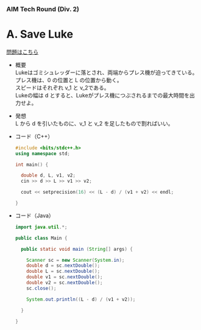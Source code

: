 ### AIM Tech Round (Div. 2)

# A. Save Luke
  
  [問題はこちら](https://codeforces.com/problemset/problem/624/A)
  
- 概要<br>
  Lukeはゴミシュレッダーに落とされ、両端からプレス機が迫ってきている。<br>
  プレス機は、0 の位置と L の位置から動く。<br>
  スピードはそれぞれ v_1 と v_2である。<br>
  Lukeの幅は d とすると、Lukeがプレス機につぶされるまでの最大時間を出力せよ。
  
- 発想<br>
  L から d を引いたものに、v_1 と v_2 を足したもので割ればいい。
  
  
- コード（C++）

  ```cpp
  #include <bits/stdc++.h>
  using namespace std;

  int main() {

    double d, L, v1, v2;
    cin >> d >> L >> v1 >> v2;

    cout << setprecision(16) << (L - d) / (v1 + v2) << endl;

  }
  ```
  
- コード（Java）

  ```java
  import java.util.*;

  public class Main {

    public static void main (String[] args) {

      Scanner sc = new Scanner(System.in);
      double d = sc.nextDouble();
      double L = sc.nextDouble();
      double v1 = sc.nextDouble();
      double v2 = sc.nextDouble();
      sc.close();

      System.out.println((L - d) / (v1 + v2));

    }

  }
  ```
    